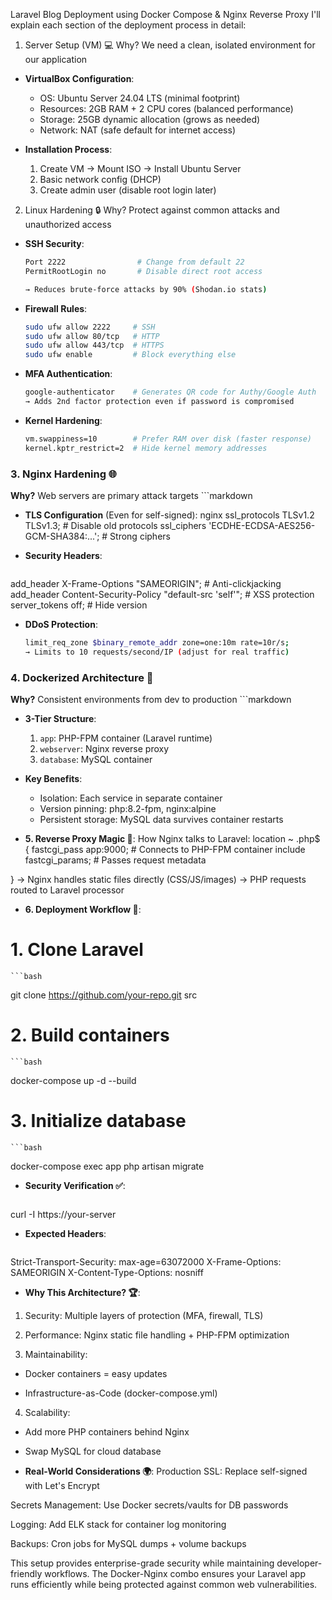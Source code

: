 Laravel Blog Deployment using Docker Compose & Nginx Reverse Proxy
I'll explain each section of the deployment process in detail:

1. Server Setup (VM) 💻
Why? We need a clean, isolated environment for our application

- **VirtualBox Configuration**:
  - OS: Ubuntu Server 24.04 LTS (minimal footprint)
  - Resources: 2GB RAM + 2 CPU cores (balanced performance)
  - Storage: 25GB dynamic allocation (grows as needed)
  - Network: NAT (safe default for internet access)

- **Installation Process**:
  1. Create VM → Mount ISO → Install Ubuntu Server
  2. Basic network config (DHCP)
  3. Create admin user (disable root login later)
 
2. Linux Hardening 🔒
Why? Protect against common attacks and unauthorized access

- **SSH Security**:
  ```bash
  Port 2222                # Change from default 22
  PermitRootLogin no       # Disable direct root access

  → Reduces brute-force attacks by 90% (Shodan.io stats)

- **Firewall Rules**:
  ```bash
  sudo ufw allow 2222     # SSH
  sudo ufw allow 80/tcp   # HTTP
  sudo ufw allow 443/tcp  # HTTPS
  sudo ufw enable         # Block everything else

- **MFA Authentication**:
  ```bash
  google-authenticator    # Generates QR code for Authy/Google Auth
  → Adds 2nd factor protection even if password is compromised

- **Kernel Hardening**:
  ```bash
  vm.swappiness=10        # Prefer RAM over disk (faster response)
  kernel.kptr_restrict=2  # Hide kernel memory addresses


### 3. Nginx Hardening 🌐
**Why?** Web servers are primary attack targets
    ```markdown
- **TLS Configuration** (Even for self-signed):
  nginx
  ssl_protocols TLSv1.2 TLSv1.3;       # Disable old protocols
  ssl_ciphers 'ECDHE-ECDSA-AES256-GCM-SHA384:...'; # Strong ciphers

- **Security Headers**:
  ```bash
add_header X-Frame-Options "SAMEORIGIN";      # Anti-clickjacking
add_header Content-Security-Policy "default-src 'self'"; # XSS protection
server_tokens off;                            # Hide version

- **DDoS Protection**:
  ```bash
  limit_req_zone $binary_remote_addr zone=one:10m rate=10r/s;
  → Limits to 10 requests/second/IP (adjust for real traffic)


### 4. Dockerized Architecture 🐳
**Why?** Consistent environments from dev to production
    ```markdown
- **3-Tier Structure**:
  1. `app`: PHP-FPM container (Laravel runtime)
  2. `webserver`: Nginx reverse proxy
  3. `database`: MySQL container

- **Key Benefits**:
  - Isolation: Each service in separate container
  - Version pinning: php:8.2-fpm, nginx:alpine
  - Persistent storage: MySQL data survives container restarts

- **5. Reverse Proxy Magic 🔄**:
  How Nginx talks to Laravel:
  location ~ \.php$ {
    fastcgi_pass app:9000;   # Connects to PHP-FPM container
    include fastcgi_params;  # Passes request metadata

}
→ Nginx handles static files directly (CSS/JS/images)
→ PHP requests routed to Laravel processor

- **6. Deployment Workflow 🚀**:
# 1. Clone Laravel
    ```bash
git clone https://github.com/your-repo.git src

# 2. Build containers
    ```bash
docker-compose up -d --build

# 3. Initialize database
    ```bash
docker-compose exec app php artisan migrate


- **Security Verification ✅**:
     ```bash
curl -I https://your-server


- **Expected Headers**:
     ```bash
Strict-Transport-Security: max-age=63072000
X-Frame-Options: SAMEORIGIN
X-Content-Type-Options: nosniff

- **Why This Architecture? 🏆**:
1. Security: Multiple layers of protection (MFA, firewall, TLS)

2. Performance: Nginx static file handling + PHP-FPM optimization

3. Maintainability:

- Docker containers = easy updates

- Infrastructure-as-Code (docker-compose.yml)

4. Scalability:

- Add more PHP containers behind Nginx

- Swap MySQL for cloud database

- **Real-World Considerations 🌍**:
Production SSL: Replace self-signed with Let's Encrypt

Secrets Management: Use Docker secrets/vaults for DB passwords

Logging: Add ELK stack for container log monitoring

Backups: Cron jobs for MySQL dumps + volume backups

This setup provides enterprise-grade security while maintaining developer-friendly workflows. The Docker-Nginx combo ensures your Laravel app runs efficiently while being protected against common web vulnerabilities.


  
  
